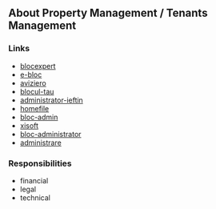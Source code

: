 ## About Property Management / Tenants Management

### Links

* [blocexpert](https://www.blocexpert.ro/)
* [e-bloc](https://www.e-bloc.ro/)
* [aviziero](https://aviziero.ro/)
* [blocul-tau](https://blocul-tau.ro/)
* [administrator-ieftin](http://www.administrator-ieftin.ro/)
* [homefile](https://homefile.ro/)
* [bloc-admin](http://www.bloc-sistem.ro/)
* [xisoft](https://www.xisoft.net/)
* [bloc-administrator](http://www.bloc-administrator.ro/)
* [administrare](http://www.administrare.ro/)


### Responsibilities

* financial
* legal
* technical
